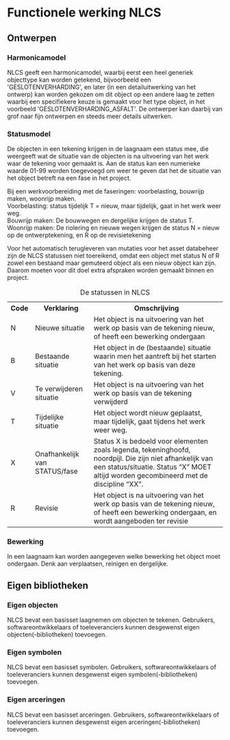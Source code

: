 # Functionele werking NLCS

## Ontwerpen


### Harmonicamodel
NLCS geeft een harmonicamodel, waarbij eerst een heel generiek objecttype kan worden getekend, bijvoorbeeld een 'GESLOTENVERHARDING', en later (in een detailuitwerking van het ontwerp) kan worden gekozen om dit object op een andere laag te zetten waarbij een specifiekere keuze is gemaakt voor het type object, in het voorbeeld 'GESLOTENVERHARDING_ASFALT'. De ontwerper kan daarbij van grof naar fijn ontwerpen en steeds meer details uitwerken. 


### Statusmodel
De objecten in een tekening krijgen in de laagnaam een status mee, die weergeeft wat de situatie van de objecten is na uitvoering van het werk waar de tekening voor gemaakt is. 
Aan de status kan een numerieke waarde 01-99 worden toegevoegd om weer te geven dat het de situatie van het object betreft na een fase in het project.



<aside class="note" title="Voorbeelden toepassing statussen">
Bij een werkvoorbereiding met de faseringen: voorbelasting, bouwrijp maken, woonrijp maken.
<br>Voorbelasting: status tijdelijk T = nieuw, maar tijdelijk, gaat in het werk weer weg.
<br>Bouwrijp maken: De bouwwegen en dergelijke krijgen de status T.
<br>Woonrijp maken: De riolering en nieuwe wegen krijgen de status N = nieuw op de ontwerptekening, en R op de revisietekening
</aside>


Voor het automatisch terugleveren van mutaties voor het asset databeheer zijn de NLCS statussen niet toereikend, omdat een object met status N of R zowel een bestaand maar gemuteerd object als een nieuw object kan zijn. Daarom moeten voor dit doel extra afspraken worden gemaakt binnen en project.


<table class="tabel3">
    <caption>De statussen in NLCS</caption>
    <tr>
        <th>Code</th>
        <th>Verklaring</th>
        <th>Omschrijving</th>
    </tr>
    <tr>
        <td>N</td>
        <td>Nieuwe situatie</td>
        <td>Het object is na uitvoering van het werk op basis van de tekening nieuw, of heeft een bewerking ondergaan</td>
    </tr>
    <tr>
        <td>B</td>
        <td>Bestaande situatie</td>
        <td>Het object in de (bestaande) situatie waarin men het aantreft bij het starten van het werk op basis van deze tekening.</td>
    </tr>
    <tr>
        <td>V</td>
        <td>Te verwijderen situatie</td>
        <td>Het object is na uitvoering van het werk op basis van de tekening verwijderd</td>
    </tr>
    <tr>
        <td>T</td>
        <td>Tijdelijke situatie</td>
        <td>Het object wordt nieuw geplaatst, maar tijdelijk, gaat tijdens het werk weer weg.</td>
    </tr>
    <tr>
        <td>X</td>
        <td>Onafhankelijk van STATUS/fase</td>
        <td>Status X is bedoeld voor elementen zoals legenda, tekeninghoofd, noordpijl. Die zijn niet afhankelijk van een status/situatie. Status “X” MOET altijd worden gecombineerd met de discipline “XX”.</td>
    </tr>
    <tr>
        <td>R</td>
        <td>Revisie</td>
        <td>Het object is na uitvoering van het werk op basis van de tekening nieuw, of heeft een bewerking ondergaan, en wordt aangeboden ter revisie</td>
    </tr>
</table>

### Bewerking 
In een laagnaam kan worden aangegeven welke bewerking het object moet ondergaan. Denk aan verplaatsen, reinigen en dergelijke. 



## Eigen bibliotheken

### Eigen objecten
NLCS bevat een basisset laagnemen om objecten te tekenen. Gebruikers, softwareontwikkelaars of toeleveranciers kunnen desgewenst eigen objecten(-bibliotheken) toevoegen. 

### Eigen symbolen
NLCS bevat een basisset symbolen. Gebruikers, softwareontwikkelaars of toeleveranciers kunnen desgewenst eigen symbolen(-bibliotheken) toevoegen. 

### Eigen arceringen
NLCS bevat een basisset arceringen. Gebruikers, softwareontwikkelaars of toeleveranciers kunnen desgewenst eigen arceringen(-bibliotheken) toevoegen. 